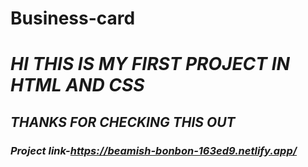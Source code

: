 # **Business-card**
# _HI THIS IS MY FIRST PROJECT IN HTML AND CSS_
## _THANKS FOR CHECKING THIS OUT_
### _Project link-https://beamish-bonbon-163ed9.netlify.app/_

